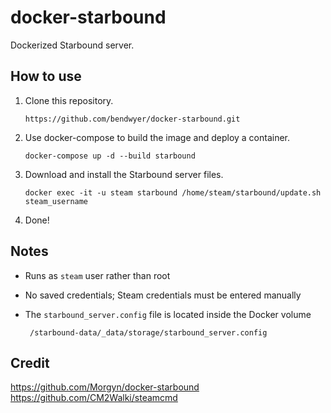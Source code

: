 # docker-starbound
Dockerized Starbound server.

## How to use
1) Clone this repository.

       https://github.com/bendwyer/docker-starbound.git

2) Use docker-compose to build the image and deploy a container.

       docker-compose up -d --build starbound

3) Download and install the Starbound server files.

       docker exec -it -u steam starbound /home/steam/starbound/update.sh steam_username
       
4) Done!

## Notes
- Runs as `steam` user rather than root
- No saved credentials; Steam credentials must be entered manually
- The `starbound_server.config` file is located inside the Docker volume  
       
       /starbound-data/_data/storage/starbound_server.config

## Credit
https://github.com/Morgyn/docker-starbound  
https://github.com/CM2Walki/steamcmd
